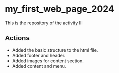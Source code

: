 # my_first_web_page_2024

This is the repository of the activity III

## Actions

- Added the basic structure to the html file.
- Added footer and header.
- Added images for content section.
- Added content and menu.